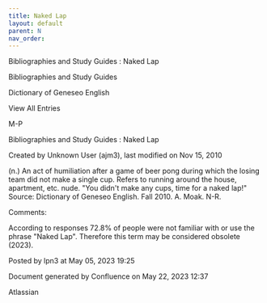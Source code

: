 ```yaml
---
title: Naked Lap
layout: default
parent: N
nav_order:
---
```


Bibliographies and Study Guides : Naked Lap

Bibliographies and Study Guides

Dictionary of Geneseo English

View All Entries

M-P

Bibliographies and Study Guides : Naked Lap

Created by  Unknown User (ajm3), last modified on Nov 15, 2010

(n.) An act of humiliation after a game of beer pong during which the losing team did not make a single cup. Refers to running around the house, apartment, etc. nude. &quot;You didn't make any cups, time for a naked lap!&quot; Source: Dictionary of Geneseo English. Fall 2010. A. Moak. N-R.

Comments:

According to responses 72.8% of people were not familiar with or use the phrase &quot;Naked Lap&quot;. Therefore this term may be considered obsolete (2023).

Posted by lpn3 at May 05, 2023 19:25

Document generated by Confluence on May 22, 2023 12:37

Atlassian
